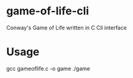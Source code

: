 # game-of-life-cli
Conway's Game of Life written in C
Cli interface

# Usage
gcc gameoflife.c -o game
./game
